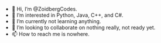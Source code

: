 - 👋 Hi, I’m @ZoidbergCodes.
- 👀 I’m interested in Python, Java, C++, and C#.
- 🌱 I’m currently not learning anything.
- 💞️ I’m looking to collaborate on nothing really, not ready yet.
- 📫 How to reach me is nowhere. 

<!---
ZoidbergCodes/ZoidbergCodes is a ✨ special ✨ repository because its `README.md` (this file) appears on your GitHub profile.
You can click the Preview link to take a look at your changes.
--->
